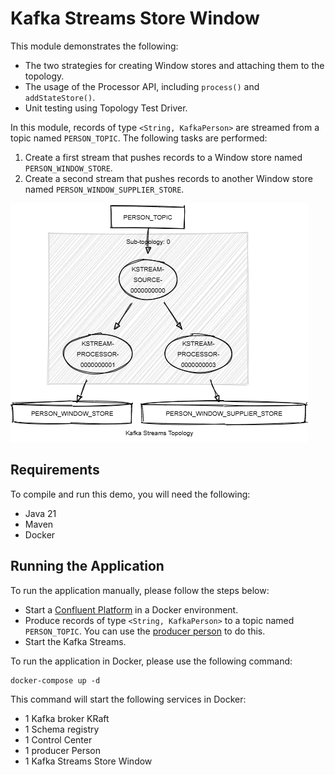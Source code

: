 # Kafka Streams Store Window

This module demonstrates the following:

- The two strategies for creating Window stores and attaching them to the topology.
- The usage of the Processor API, including `process()` and `addStateStore()`.
- Unit testing using Topology Test Driver.

In this module, records of type `<String, KafkaPerson>` are streamed from a topic named `PERSON_TOPIC`.
The following tasks are performed:

1. Create a first stream that pushes records to a Window store named `PERSON_WINDOW_STORE`.
2. Create a second stream that pushes records to another Window store named `PERSON_WINDOW_SUPPLIER_STORE`.

![topology.png](topology.png)

## Requirements

To compile and run this demo, you will need the following:

- Java 21
- Maven
- Docker

## Running the Application

To run the application manually, please follow the steps below:

- Start a [Confluent Platform](https://docs.confluent.io/platform/current/quickstart/ce-docker-quickstart.html#step-1-download-and-start-cp) in a Docker environment.
- Produce records of type `<String, KafkaPerson>` to a topic named `PERSON_TOPIC`. You can use the [producer person](../specific-producers/kafka-streams-producer-person) to do this.
- Start the Kafka Streams.

To run the application in Docker, please use the following command:

```console
docker-compose up -d
```

This command will start the following services in Docker:

- 1 Kafka broker KRaft
- 1 Schema registry
- 1 Control Center
- 1 producer Person
- 1 Kafka Streams Store Window
